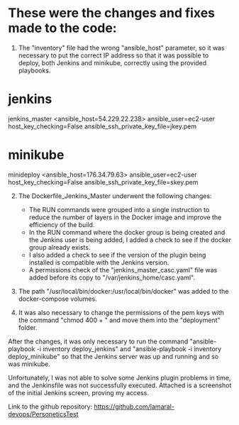 # These were the changes and fixes made to the code:

1. The "inventory" file had the wrong "ansible_host" parameter, so it was necessary to put the correct IP address
so that it was possible to deploy, both Jenkins and minikube, correctly using the provided playbooks.

# jenkins
jenkins_master <ansible_host=54.229.22.238> ansible_user=ec2-user host_key_checking=False ansible_ssh_private_key_file=jkey.pem

# minikube
minideploy <ansible_host=176.34.79.63> ansible_user=ec2-user host_key_checking=False ansible_ssh_private_key_file=skey.pem

2. The Dockerfile_Jenkins_Master underwent the following changes:
   - The RUN commands were grouped into a single instruction to reduce the number of layers in the Docker image and improve the efficiency of the build.
   - In the RUN command where the docker group is being created and the Jenkins user is being added, I added a check to see if the docker group already exists.
   - I also added a check to see if the version of the plugin being installed is compatible with the Jenkins version.
   - A permissions check of the "jenkins_master_casc.yaml" file was added before its copy to "/var/jenkins_home/casc.yaml".

3. The path "/usr/local/bin/docker:/usr/local/bin/docker" was added to the docker-compose volumes.

4. It was also necessary to change the permissions of the pem keys with the command "chmod 400 + <file-name>" and move them into the "deployment" folder.

After the changes, it was only necessary to run the command "ansible-playbook -i inventory deploy_jenkins" and "ansible-playbook -i inventory deploy_minikube" so that
the Jenkins server was up and running and so was minikube.

Unfortunately, I was not able to solve some Jenkins plugin problems in time, and the Jenkinsfile was not successfully executed. Attached is a screenshot of the initial Jenkins screen, proving my access.

Link to the github repository: https://github.com/lamaral-devops/PersoneticsTest